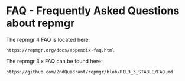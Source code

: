 FAQ - Frequently Asked Questions about repmgr
=============================================

The repmgr 4 FAQ is located here:

    https://repmgr.org/docs/appendix-faq.html

The repmgr 3.x FAQ can be found here:

    https://github.com/2ndQuadrant/repmgr/blob/REL3_3_STABLE/FAQ.md
